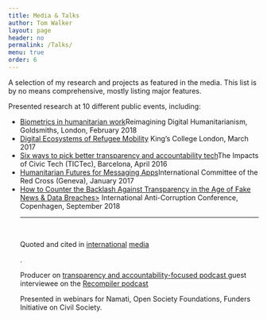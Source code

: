 ```yaml
---
title: Media & Talks
author: Tom Walker
layout: page
header: no
permalink: /Talks/
menu: true
order: 6
---
```

A selection of my research and projects as featured in the media. This list is by no means comprehensive, mostly listing major features.


<p>
Presented research at 10 different public events, including: 
<ul>
<li><a href="https://www.gold.ac.uk/calendar/?id=11362">Biometrics in humanitarian work</a>Reimagining Digital Humanitarianism, Goldsmiths, London, February 2018</li>

<li><a href="https://www.kcl.ac.uk/sspp/departments/warstudies/events/eventsrecords/Digital-Ecosystems-of-Refugee-Mobility.aspx">Digital Ecosystems of Refugee Mobility</a> King’s College London, March 2017</li>

<li><a href="https://www.mysociety.org/files/2015/09/Agenda-2016.pdf">Six ways to pick better transparency and accountability tech</a>The Impacts of Civic Tech (TICTec), Barcelona, April 2016</li> 

<li><a href="https://www.eventbrite.com/e/humanitarian-futures-for-messaging-apps-public-launch-of-report-tickets-30520257913">Humanitarian Futures for Messaging Apps</a>International Committee of the Red Cross (Geneva), January 2017 </li>

<li><a href="https://18iacc.sched.com/event/FzmO/how-to-counter-the-backlash-against-transparency-in-the-age-of-fake-news-data-breaches">How to Counter the Backlash Against Transparency in the Age of Fake News & Data Breaches></a> International Anti-Corruption Conference, Copenhagen, September 2018</li>

<hr><br><p>Quoted and cited in <a href="https://www.thenews.com.pk/latest/183032-Messaging-Apps-an-untapped-humanitarian-resource">           international</a> <a href="https://amp.theguardian.com/global-development-professionals-network/2017/jun/13/secret-aid-worker-we-dont-take-data-protection-of-vulnerable-people-seriously"> media </a></p>. 

<p>Producer on <u><a href="https://soundcloud.com/engnroom">transparency and accountability-focused podcast</a> </u> guest interviewee on the <u> <a href="https://recompilermag.com/2017/05/09/episode-35-interview-with-zara-rahman-and-tom-walker/">Recompiler podcast </a></u></p>
<p>

Presented in webinars for Namati, Open Society Foundations, Funders Initiative on Civil Society.
</p>
</ul>

